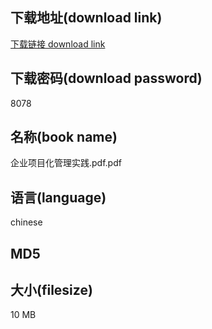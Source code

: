 ## 下载地址(download link)
[下载链接 download link](https://tutu365.netlify.app/?s=%E4%BC%81%E4%B8%9A%E9%A1%B9%E7%9B%AE%E5%8C%96%E7%AE%A1%E7%90%86%E5%AE%9E%E8%B7%B5.pdf)

## 下载密码(download password)
8078

## 名称(book name)
企业项目化管理实践.pdf.pdf

## 语言(language)
chinese

## MD5


## 大小(filesize)
10 MB

